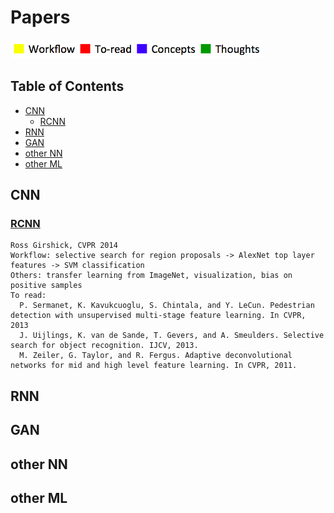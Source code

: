 # Papers
<img src="legend.png" height="30">

## Table of Contents

<!-- toc -->

- [CNN](#cnn)
  * [RCNN](#rcnn)
- [RNN](#rnn)
- [GAN](#gan)
- [other NN](#other-nn)
- [other ML](#other-ml)

<!-- tocstop -->

## CNN
### [RCNN](CNN/RCNN.pdf)
```
Ross Girshick, CVPR 2014
Workflow: selective search for region proposals -> AlexNet top layer features -> SVM classification
Others: transfer learning from ImageNet, visualization, bias on positive samples
To read: 
  P. Sermanet, K. Kavukcuoglu, S. Chintala, and Y. LeCun. Pedestrian detection with unsupervised multi-stage feature learning. In CVPR, 2013
  J. Uijlings, K. van de Sande, T. Gevers, and A. Smeulders. Selective search for object recognition. IJCV, 2013.
  M. Zeiler, G. Taylor, and R. Fergus. Adaptive deconvolutional networks for mid and high level feature learning. In CVPR, 2011.
```
## RNN

## GAN

## other NN

## other ML
